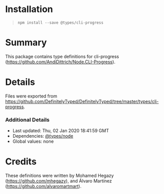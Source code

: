 # Installation
> `npm install --save @types/cli-progress`

# Summary
This package contains type definitions for cli-progress (https://github.com/AndiDittrich/Node.CLI-Progress).

# Details
Files were exported from https://github.com/DefinitelyTyped/DefinitelyTyped/tree/master/types/cli-progress.

### Additional Details
 * Last updated: Thu, 02 Jan 2020 18:41:59 GMT
 * Dependencies: [@types/node](https://npmjs.com/package/@types/node)
 * Global values: none

# Credits
These definitions were written by  Mohamed Hegazy (https://github.com/mhegazy), and Álvaro Martínez (https://github.com/alvaromartmart).
